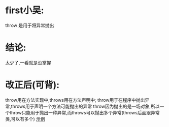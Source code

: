 # first小吴:
  throw 是用于将异常抛出

# 结论:
  太少了,一看就是没掌握

# 改正后(可背):
  throw用在方法实现中,throws用在方法声明中;
  throw用于在程序中抛出异常,throws用于声明一个方法可能抛出的异常
  throw因为抛出的是一场对象,所以一个throw只能用于抛出一种异常,而throws可以抛出多个异常(throws后面跟异常类,可以有多个)
  [示例](/src/main/java/foundation/ForThrow.java)